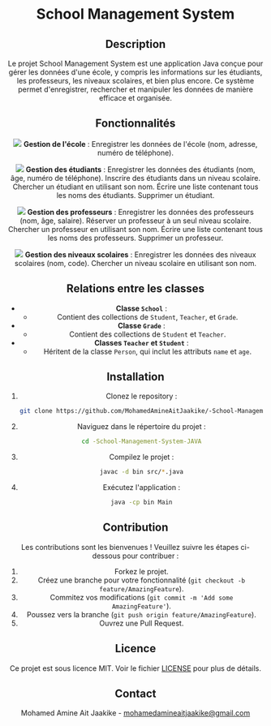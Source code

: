 <div align="center">

# School Management System

## Description

Le projet School Management System est une application Java conçue pour gérer les données d'une école, y compris les informations sur les étudiants, les professeurs, les niveaux scolaires, et bien plus encore. Ce système permet d'enregistrer, rechercher et manipuler les données de manière efficace et organisée.

## Fonctionnalités

<div align="center">

  <p>
    <img src="https://img.icons8.com/windows/32/000000/school.png"/>
    <b>Gestion de l'école</b> :
    Enregistrer les données de l'école (nom, adresse, numéro de téléphone).
  </p>
  
  <p>
    <img src="https://img.icons8.com/windows/32/000000/student-registration.png"/>
    <b>Gestion des étudiants</b> :
    Enregistrer les données des étudiants (nom, âge, numéro de téléphone).
    Inscrire des étudiants dans un niveau scolaire.
    Chercher un étudiant en utilisant son nom.
    Écrire une liste contenant tous les noms des étudiants.
    Supprimer un étudiant.
  </p>
  
  <p>
    <img src="https://img.icons8.com/windows/32/000000/teacher.png"/>
    <b>Gestion des professeurs</b> :
    Enregistrer les données des professeurs (nom, âge, salaire).
    Réserver un professeur à un seul niveau scolaire.
    Chercher un professeur en utilisant son nom.
    Écrire une liste contenant tous les noms des professeurs.
    Supprimer un professeur.
  </p>
  
  <p>
    <img src="https://img.icons8.com/windows/32/000000/class.png"/>
    <b>Gestion des niveaux scolaires</b> :
    Enregistrer les données des niveaux scolaires (nom, code).
    Chercher un niveau scolaire en utilisant son nom.
  </p>

</div>

## Relations entre les classes

- **Classe `School`** :
  - Contient des collections de `Student`, `Teacher`, et `Grade`.
- **Classe `Grade`** :
  - Contient des collections de `Student` et `Teacher`.
- **Classes `Teacher` et `Student`** :
  - Héritent de la classe `Person`, qui inclut les attributs `name` et `age`.

## Installation

1. Clonez le repository :
    ```bash
    git clone https://github.com/MohamedAmineAitJaakike/-School-Management-System-JAVA.git
    ```
2. Naviguez dans le répertoire du projet :
    ```bash
    cd -School-Management-System-JAVA
    ```
3. Compilez le projet :
    ```bash
    javac -d bin src/*.java
    ```
4. Exécutez l'application :
    ```bash
    java -cp bin Main
    ```

## Contribution

Les contributions sont les bienvenues ! Veuillez suivre les étapes ci-dessous pour contribuer :

1. Forkez le projet.
2. Créez une branche pour votre fonctionnalité (`git checkout -b feature/AmazingFeature`).
3. Commitez vos modifications (`git commit -m 'Add some AmazingFeature'`).
4. Poussez vers la branche (`git push origin feature/AmazingFeature`).
5. Ouvrez une Pull Request.

## Licence

Ce projet est sous licence MIT. Voir le fichier [LICENSE](LICENSE) pour plus de détails.

## Contact

Mohamed Amine Ait Jaakike - [mohamedamineaitjaakike@gmail.com](mailto:mohamedamineaitjaakike@gmail.com)

</div>
